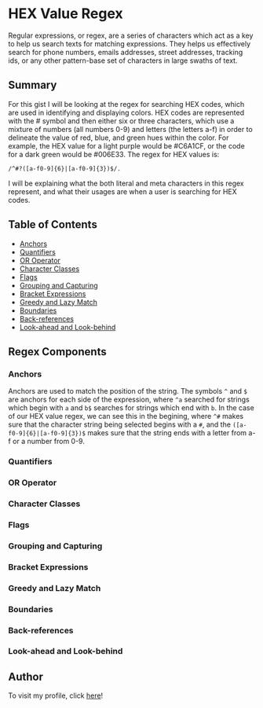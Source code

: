 # HEX Value Regex

Regular expressions, or regex, are a series of characters which act as a key to help us search texts for matching expressions. They helps us effectively search for phone numbers, emails addresses, street addresses, tracking ids, or any other pattern-base set of characters in large swaths of text.

## Summary

For this gist I will be looking at the regex for searching HEX codes, which are used in identifying and displaying colors. HEX codes are represented with the # symbol and then either six or three characters, which use a mixture of numbers (all numbers 0-9) and letters (the letters a-f) in order to delineate the value of red, blue, and green hues within the color. For example, the HEX value for a light purple would be #C6A1CF, or the code for a dark green would be #006E33. The regex for HEX values is:
``` 
/^#?([a-f0-9]{6}|[a-f0-9]{3})$/.
``` 
I will be explaining what the both literal and meta characters in this regex represent, and what their usages are when a user is searching for HEX codes.

## Table of Contents

- [Anchors](#anchors)
- [Quantifiers](#quantifiers)
- [OR Operator](#or-operator)
- [Character Classes](#character-classes)
- [Flags](#flags)
- [Grouping and Capturing](#grouping-and-capturing)
- [Bracket Expressions](#bracket-expressions)
- [Greedy and Lazy Match](#greedy-and-lazy-match)
- [Boundaries](#boundaries)
- [Back-references](#back-references)
- [Look-ahead and Look-behind](#look-ahead-and-look-behind)

## Regex Components

### Anchors
Anchors are used to match the position of the string. The symbols `^` and `$` are anchors for each side of the expression, where `^a` searched for strings which begin with `a` and `b$` searches for strings which end with `b`. In the case of our HEX value regex, we can see this in the begining, where `^#` makes sure that the character string being selected begins with a `#`, and the `([a-f0-9]{6}|[a-f0-9]{3})$` makes sure that the string ends with a letter from a-f or a number from 0-9.

### Quantifiers

### OR Operator

### Character Classes

### Flags

### Grouping and Capturing

### Bracket Expressions

### Greedy and Lazy Match

### Boundaries

### Back-references

### Look-ahead and Look-behind

## Author

To visit my profile, click [here](https://github.com/anniech1)!
